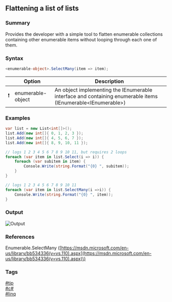 ## Flattening a list of lists

### Summary
Provides the developer with a simple tool to flatten enumerable collections containing other enumerable items without looping through each one of them.  

### Syntax
```csharp
<enumerable-object>.SelectMany(item => item);
```

|               | Option            | Description                                                                                                      |
| :-----------: | ----------------- | ---------------------------------------------------------------------------------------------------------------- |
| :exclamation: | enumerable-object | An object implementing the IEnumerable interface and containing enumerable items (IEnumerable<IEnumerable<any>>) |

### Examples
```csharp
var list = new List<int[]>();
list.Add(new int[]{ 0, 1, 2, 3 });
list.Add(new int[]{ 4, 5, 6, 7 });
list.Add(new int[]{ 8, 9, 10, 11 });

// logs 1 2 3 4 5 6 7 8 9 10 11, but requires 2 loops
foreach (var item in list.Select(i => i)) {
    foreach (var subitem in item) {
        Console.Write(string.Format("{0} ", subitem));
    }   
}

// logs 1 2 3 4 5 6 7 8 9 10 11
foreach (var item in list.SelectMany(i =>i)) {
    Console.Write(string.Format("{0} ", item));
}
```  

### Output
![Output](https://cloud.githubusercontent.com/assets/19519411/20180351/c341b618-a71f-11e6-8e34-f9fe6e968f56.png)  

### References
Enumerable.SelectMany \([https://msdn.microsoft.com/en-us/library/bb534336(v=vs.110).aspx](https://msdn.microsoft.com/en-us/library/bb534336(v=vs.110).aspx)\)  

### Tags  
[#tip](../../tips.md)  
[#c#](../csharp.md)  
[#linq](linq.md)  
